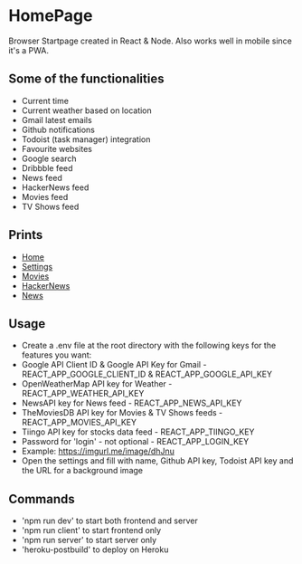 # HomePage
 Browser Startpage created in React & Node. Also works well in mobile since it's a PWA.
   
 ## Some of the functionalities
  * Current time
  * Current weather based on location
  * Gmail latest emails
  * Github notifications
  * Todoist (task manager) integration
  * Favourite websites
  * Google search
  * Dribbble feed
  * News feed
  * HackerNews feed
  * Movies feed
  * TV Shows feed
    
  ## Prints
  * [Home](https://imgurl.me/image/dPApM)
  * [Settings](https://imgurl.me/image/dPoch)
  * [Movies](https://imgurl.me/image/dPmMv)
  * [HackerNews](https://imgurl.me/image/dPljH)
  * [News](https://imgurl.me/image/dPOGR)
  
  ## Usage
  * Create a .env file at the root directory with the following keys for the features you want:
  * Google API Client ID & Google API Key for Gmail - REACT_APP_GOOGLE_CLIENT_ID & REACT_APP_GOOGLE_API_KEY 
  * OpenWeatherMap API key for Weather - REACT_APP_WEATHER_API_KEY 
  * NewsAPI key for News feed - REACT_APP_NEWS_API_KEY
  * TheMoviesDB API key for Movies & TV Shows feeds - REACT_APP_MOVIES_API_KEY
  * Tiingo API key for stocks data feed - REACT_APP_TIINGO_KEY
  * Password for 'login' - not optional - REACT_APP_LOGIN_KEY
  * Example: https://imgurl.me/image/dhJnu
  * Open the settings and fill with name, Github API key, Todoist API key and the URL for a background image
  
  ## Commands
  * 'npm run dev' to start both frontend and server
  * 'npm run client' to start frontend only
  * 'npm run server' to start server only
  * 'heroku-postbuild' to deploy on Heroku
  


